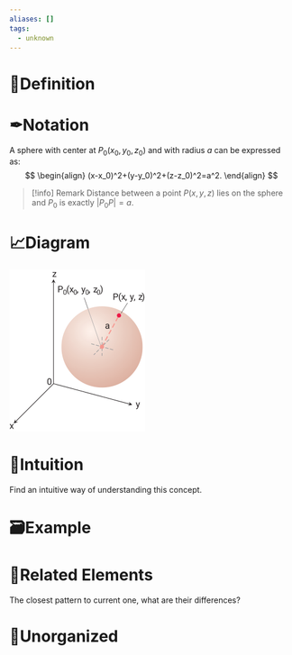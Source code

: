 ```yaml
---
aliases: []
tags:
  - unknown
---
```



# 📝Definition


# ✒Notation
A sphere with center at $P_0(x_0,y_0,z_0)$ and with radius $a$ can be expressed as:
$$
\begin{align}
(x-x_0)^2+(y-y_0)^2+(z-z_0)^2=a^2.
\end{align}
$$
> [!info] Remark
> Distance between a point $P(x,y,z)$ lies on the sphere and $P_0$ is exactly $|P_0 P|=a$.

# 📈Diagram
![|200](../assets/sphere.svg)

# 🧠Intuition
Find an intuitive way of understanding this concept.

# 🗃Example


# 🌱Related Elements
The closest pattern to current one, what are their differences?


# 🍂Unorganized